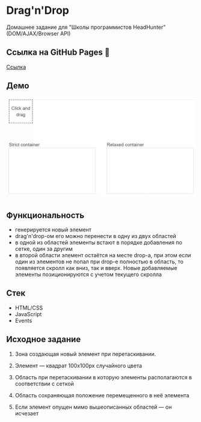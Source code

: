 # Drag'n'Drop

Домашнее задание для "Школы программистов HeadHunter" (DOM/AJAX/Browser API)

## Ссылка на GitHub Pages 🎨

[Ссылка]( https://nikita160.github.io/DOM-AJAX-API-homework/)
                                           

## Демо

![Demo](demo.gif)

## Функциональность

-   генерируется новый элемент
-   drag'n'drop-ом его можно перенести в одну из двух областей
-   в одной из областей элементы встают в порядке добавления по сетке, один за другим
-   в второй области элемент остаётся на месте drop-a, при этом если один из элементов не попал при drop-e полностью в область, то появляется скролл как вниз, так и вверх. Новые добавляемые элементы позиционируются с учетом текущего скролла

## Стек

-   HTML/CSS
-   JavaScript
-   Events

## Исходное задание

1. Зона создающая новый элемент при перетаскивании.

2. Элемент — квадрат 100х100px случайного цвета

3. Область при перетаскивании в которую элементы располагаются в соответствии с сеткой

4. Область сохраняющая положение перемещенного в неё элемента

5. Если элемент опущен мимо вышеописанных областей — он исчезает
